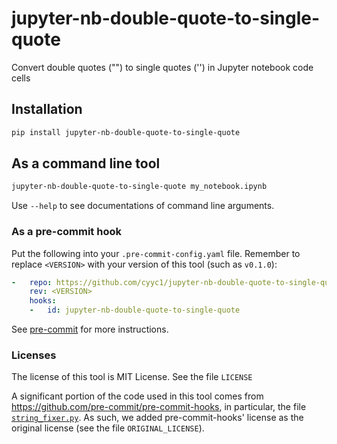 # jupyter-nb-double-quote-to-single-quote

Convert double quotes ("") to single quotes ('') in Jupyter notebook code cells

## Installation

```bash
pip install jupyter-nb-double-quote-to-single-quote
```

## As a command line tool

```bash
jupyter-nb-double-quote-to-single-quote my_notebook.ipynb
```
Use `--help` to see documentations of command line arguments.

### As a pre-commit hook

Put the following into your `.pre-commit-config.yaml` file. Remember to replace `<VERSION>` with your version of this tool (such as `v0.1.0`):
```yaml
-   repo: https://github.com/cyyc1/jupyter-nb-double-quote-to-single-quote
    rev: <VERSION>
    hooks:
    -   id: jupyter-nb-double-quote-to-single-quote
```
See [pre-commit](https://github.com/pre-commit/pre-commit) for more instructions.

### Licenses

The license of this tool is MIT License.  See the file `LICENSE`

A significant portion of the code used in this tool comes from https://github.com/pre-commit/pre-commit-hooks, in particular, the file [`string_fixer.py`](https://github.com/pre-commit/pre-commit-hooks/blob/6b03546fc3082141db46b5146a1f1c4fc011f96f/pre_commit_hooks/string_fixer.py).  As such, we added pre-commit-hooks' license as the original license (see the file `ORIGINAL_LICENSE`).
